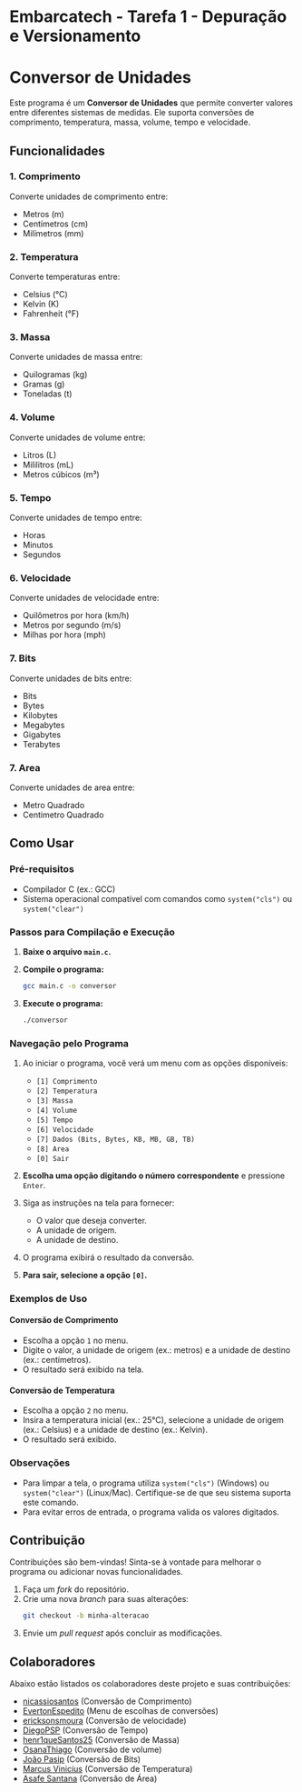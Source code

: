 # Embarcatech - Tarefa 1 - Depuração e Versionamento

# Conversor de Unidades

Este programa é um **Conversor de Unidades** que permite converter valores entre diferentes sistemas de medidas. Ele suporta conversões de comprimento, temperatura, massa, volume, tempo e velocidade.

## Funcionalidades

### 1. Comprimento

Converte unidades de comprimento entre:

- Metros (m)
- Centímetros (cm)
- Milímetros (mm)

### 2. Temperatura

Converte temperaturas entre:

- Celsius (°C)
- Kelvin (K)
- Fahrenheit (°F)

### 3. Massa

Converte unidades de massa entre:

- Quilogramas (kg)
- Gramas (g)
- Toneladas (t)

### 4. Volume

Converte unidades de volume entre:

- Litros (L)
- Mililitros (mL)
- Metros cúbicos (m³)

### 5. Tempo

Converte unidades de tempo entre:

- Horas
- Minutos
- Segundos

### 6. Velocidade

Converte unidades de velocidade entre:

- Quilômetros por hora (km/h)
- Metros por segundo (m/s)
- Milhas por hora (mph)

### 7. Bits

Converte unidades de bits entre:

- Bits
- Bytes
- Kilobytes
- Megabytes 
- Gigabytes 
- Terabytes

### 7. Area

Converte unidades de area entre:

- Metro Quadrado
- Centimetro Quadrado


## Como Usar

### Pré-requisitos

- Compilador C (ex.: GCC)
- Sistema operacional compatível com comandos como `system("cls")` ou `system("clear")`

### Passos para Compilação e Execução

1. **Baixe o arquivo `main.c`.**

2. **Compile o programa:**

   ```bash
   gcc main.c -o conversor
   ```

3. **Execute o programa:**
   ```bash
   ./conversor
   ```

### Navegação pelo Programa

1. Ao iniciar o programa, você verá um menu com as opções disponíveis:

   - `[1] Comprimento`
   - `[2] Temperatura`
   - `[3] Massa`
   - `[4] Volume`
   - `[5] Tempo`
   - `[6] Velocidade`
   - `[7] Dados (Bits, Bytes, KB, MB, GB, TB)`
   - `[8] Area`
   - `[0] Sair`

2. **Escolha uma opção digitando o número correspondente** e pressione `Enter`.

3. Siga as instruções na tela para fornecer:

   - O valor que deseja converter.
   - A unidade de origem.
   - A unidade de destino.

4. O programa exibirá o resultado da conversão.

5. **Para sair, selecione a opção `[0]`.**

### Exemplos de Uso

#### Conversão de Comprimento

- Escolha a opção `1` no menu.
- Digite o valor, a unidade de origem (ex.: metros) e a unidade de destino (ex.: centímetros).
- O resultado será exibido na tela.

#### Conversão de Temperatura

- Escolha a opção `2` no menu.
- Insira a temperatura inicial (ex.: 25°C), selecione a unidade de origem (ex.: Celsius) e a unidade de destino (ex.: Kelvin).
- O resultado será exibido.

### Observações

- Para limpar a tela, o programa utiliza `system("cls")` (Windows) ou `system("clear")` (Linux/Mac). Certifique-se de que seu sistema suporta este comando.
- Para evitar erros de entrada, o programa valida os valores digitados.

## Contribuição

Contribuições são bem-vindas! Sinta-se à vontade para melhorar o programa ou adicionar novas funcionalidades.

1. Faça um _fork_ do repositório.
2. Crie uma nova _branch_ para suas alterações:
   ```bash
   git checkout -b minha-alteracao
   ```
3. Envie um _pull request_ após concluir as modificações.

## Colaboradores

Abaixo estão listados os colaboradores deste projeto  e suas contribuições:

- [nicassiosantos](https://github.com/nicassiosantos) (Conversão de Comprimento)
- [EvertonEspedito](https://github.com/EvertonEspedito) (Menu de escolhas de conversões)
- [ericksonsmoura](https://github.com/ericksonsmoura) (Conversão de velocidade)
- [DiegoPSP](https://github.com/DiegoPSP) (Conversão de Tempo)
- [henr1queSantos25](https://github.com/henr1queSantos25) (Conversão de Massa) 
- [OsanaThiago](https://github.com/OsanaThiago) (Conversão de volume)
- [João Pasip](https://github.com/joao-pasip) (Conversão de Bits) 
- [Marcus Vinicius](https://github.com/MarcusVMFF) (Conversão de Temperatura)
- [Asafe Santana](https://github.com/AsafeSantana) (Conversão de Área)
